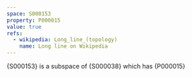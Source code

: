 ```yaml
---
space: S000153
property: P000015
value: true
refs:
  - wikipedia: Long_line_(topology)
    name: Long line on Wikipedia
---
```


{S000153} is a subspace of {S000038} which has {P000015}
